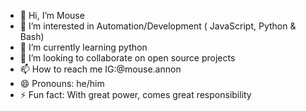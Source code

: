 - 👋 Hi, I’m Mouse 
- 👀 I’m interested in Automation/Development ( JavaScript, Python & Bash)
- 🌱 I’m currently learning python
- 💞️ I’m looking to collaborate on open source projects
- 📫 How to reach me IG:@mouse.annon
- 😄 Pronouns: he/him
- ⚡ Fun fact: With great power, comes great responsibility

<!---
mouseannon/mouseannon is a ✨ special ✨ repository because its `README.md` (this file) appears on your GitHub profile.
You can click the Preview link to take a look at your changes.
--->
